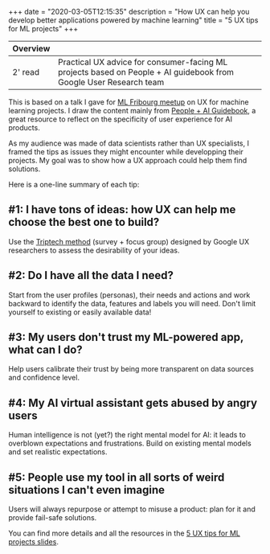 +++
date = "2020-03-05T12:15:35"
description = "How UX can help you develop better applications powered by machine learning"
title = "5 UX tips for ML projects"
+++

 <div class="overview">

 Overview | <i class="fas fa-meteor"></i>
 ---------|---
 2' read   | Practical UX advice for consumer-facing ML projects based on People + AI guidebook from Google User Research team
 </div>

This is based on a talk I gave for [ML Fribourg meetup](https://www.meetup.com/Fri-ML/) on UX for machine learning projects. I draw the content mainly from [People + AI Guidebook](https://pair.withgoogle.com/), a great resource to reflect on the specificity of user experience for AI products.

As my audience was made of data scientists rather than UX specialists, I framed the tips as issues they might encounter while developping their projects. My goal was to show how a UX approach could help them find solutions. 

Here is a one-line summary of each tip:

## #1: I have tons of ideas: how UX can help me choose the best one to build?

Use the [Triptech method](https://dl.acm.org/doi/10.1145/3290607.3299061) (survey + focus group) designed by Google UX researchers to assess the desirability of your ideas.

## #2: Do I have all the data I need?

Start from the user profiles (personas), their needs and actions and work backward to identify the data, features and labels you will need. Don't limit yourself to existing or easily available data!

## #3: My users don't trust my ML-powered app, what can I do?

Help users calibrate their trust by being more transparent on data sources and confidence level.

## #4: My AI virtual assistant gets abused by angry users

Human intelligence is not (yet?) the right mental model for AI: it leads to overblown expectations and frustrations. Build on existing mental models and set realistic expectations.

## #5: People use my tool in all sorts of weird situations I can't even imagine

Users will always repurpose or attempt to misuse a product: plan for it and provide fail-safe solutions.

You can find more details and all the resources in the [5 UX tips for ML projects slides](https://docs.google.com/presentation/d/1Gy-P4vk6ujNvkvbVLCA50N7oQ3Sk0oTP0Jli85vOSDk/edit?usp=sharing).

